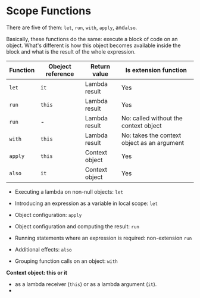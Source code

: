# Scope Functions

There are five of them: `let`, `run`, `with`, `apply`, and`also`.

Basically, these functions do the same: execute a block of code on an object. What's different is how this object becomes available inside the block and what is the result of the whole expression.

| Function | Obeject reference | Return value | Is extension function |
| --- | ---| ---| --|
| `let` | `it` | Lambda result | Yes|
| `run` | `this` | Lambda result | Yes |
| `run` | - | Lambda result | No: called without the context object |
| `with` | `this` | Lambda result | No: takes the context object as an argument |
| `apply` | `this` | Context object | Yes |
| `also` | `it` | Context object | Yes |

- Executing a lambda on non-null objects: `let`

- Introducing an expression as a variable in local scope: `let`

- Object configuration: `apply`

- Object configuration and computing the result: `run`

- Running statements where an expression is required: non-extension `run`

- Additional effects: `also`

- Grouping function calls on an object: `with`


**Context object: this or it**

- as a lambda receiver (`this`) or as a lambda argument (`it`).
- 